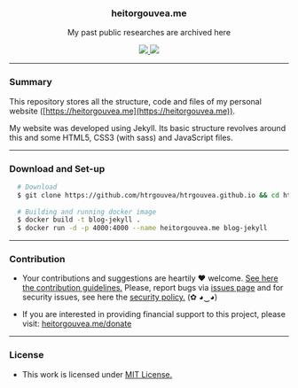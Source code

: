 <p align="center">
  <h3 align="center">heitorgouvea.me</h3>
  <p align="center">My past public researches are archived here</p>
  <p align="center">
    <a href="https://github.com/htrgouvea/htrgouvea.github.io/blob/master/LICENSE.md">
      <img src="https://img.shields.io/badge/license-MIT-blue.svg">
    </a>
    <a href="https://github.com/htrgouvea/htrgouvea.github.io/releases">
      <img src="https://img.shields.io/badge/version-1.0-blue.svg">
    </a>
  </p>
</p>

---

### Summary

This repository stores all the structure, code and files of my personal website ([https://heitorgouvea.me](https://heitorgouvea.me)).

My website was developed using Jekyll. Its basic structure revolves around this and some HTML5, CSS3 (with sass) and JavaScript files.

---

### Download and Set-up

```bash
  # Download
  $ git clone https://github.com/htrgouvea/htrgouvea.github.io && cd htrgouvea.github.io
    
  # Building and running docker image
  $ docker build -t blog-jekyll .
  $ docker run -d -p 4000:4000 --name heitorgouvea.me blog-jekyll
```

---

### Contribution

- Your contributions and suggestions are heartily ♥ welcome. [See here the contribution guidelines.](/.github/CONTRIBUTING.md) Please, report bugs via [issues page](https://github.com/htrgouvea/htrgouvea.github.io/issues) and for security issues, see here the [security policy.](./SECURITY.md) (✿ ◕‿◕) 

- If you are interested in providing financial support to this project, please visit: [heitorgouvea.me/donate](https://heitorgouvea.me/donate)

---

### License

- This work is licensed under [MIT License.](./LICENSE.md)

